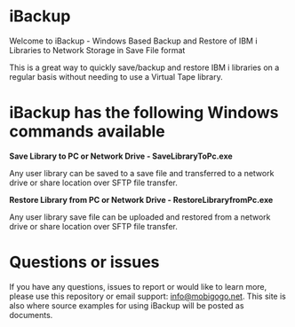# iBackup

Welcome to iBackup - Windows Based Backup and Restore of IBM i Libraries to Network Storage in Save File format

This is a great way to quickly save/backup and restore IBM i libraries on a regular basis without needing to use a Virtual Tape library.

# iBackup has the following Windows commands available

**Save Library to PC or Network Drive - SaveLibraryToPc.exe**

Any user library can be saved to a save file and transferred to a network drive or share location over SFTP file transfer.

**Restore Library from PC or Network Drive - RestoreLibraryfromPc.exe**

Any user library save file can be uploaded and restored from a network drive or share location over SFTP file transfer.

# Questions or issues

If you have any questions, issues to report or would like to learn more, please use this repository or email support: info@mobigogo.net. This site is also where source examples for using iBackup will be posted as documents.

